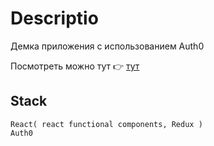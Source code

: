 # Descriptio

Демка приложения с использованием Auth0

Посмотреть можно тут 👉 [тут](https://davidsulava.github.io/Demo_Login_Aith0/)
## Stack
```
React( react functional components, Redux )
Auth0
```

